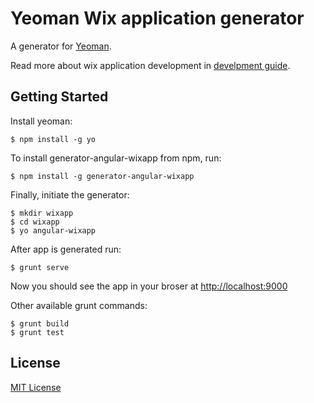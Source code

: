 # Yeoman Wix application generator

A generator for [Yeoman](http://yeoman.io).

Read more about wix application development in [develpment guide](http://dev.wix.com/docs).

## Getting Started

Install yeoman:

```
$ npm install -g yo
```

To install generator-angular-wixapp from npm, run:

```
$ npm install -g generator-angular-wixapp
```

Finally, initiate the generator:

```
$ mkdir wixapp
$ cd wixapp
$ yo angular-wixapp
```

After app is generated run:

```
$ grunt serve
```

Now you should see the app in your broser at [http://localhost:9000](http://localhost:9000)

Other available grunt commands:

```
$ grunt build
$ grunt test
```

## License

[MIT License](http://en.wikipedia.org/wiki/MIT_License)
